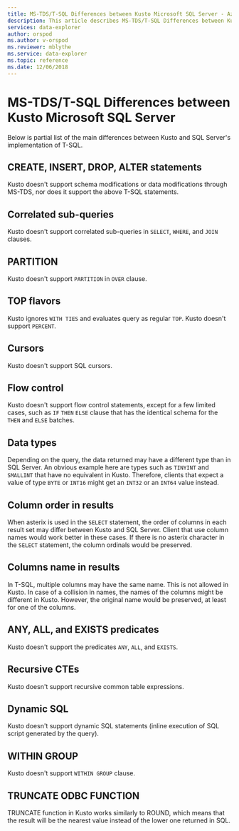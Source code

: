 ```yaml
---
title: MS-TDS/T-SQL Differences between Kusto Microsoft SQL Server - Azure Data Explorer | Microsoft Docs
description: This article describes MS-TDS/T-SQL Differences between Kusto Microsoft SQL Server in Azure Data Explorer.
services: data-explorer
author: orspod
ms.author: v-orspod
ms.reviewer: mblythe
ms.service: data-explorer
ms.topic: reference
ms.date: 12/06/2018
---
```

# MS-TDS/T-SQL Differences between Kusto Microsoft SQL Server

Below is partial list of the main differences between Kusto
and SQL Server's implementation of T-SQL.

## CREATE, INSERT, DROP, ALTER statements

Kusto doesn't support schema modifications or data modifications through MS-TDS,
nor does it support the above T-SQL statements.

## Correlated sub-queries

Kusto doesn't support correlated sub-queries in `SELECT`, `WHERE`, and `JOIN` clauses.

## PARTITION

Kusto doesn't support `PARTITION` in `OVER` clause.

## TOP flavors

Kusto ignores `WITH TIES` and evaluates query as regular `TOP`.
Kusto doesn't support `PERCENT`.

## Cursors

Kusto doesn't support SQL cursors.

## Flow control

Kusto doesn't support flow control statements, except for a few limited cases,
such as `IF` `THEN` `ELSE` clause that has the identical schema for the `THEN`
and `ELSE` batches.

## Data types

Depending on the query, the data returned may have a different type than in SQL Server.
An obvious example here are types such as `TINYINT` and `SMALLINT` that have no
equivalent in Kusto. Therefore, clients that expect a value of type `BYTE` or `INT16`
might get an `INT32` or an `INT64` value instead.

## Column order in results

When asterix is used in the `SELECT` statement, the order of columns in each result set
may differ between Kusto and SQL Server. Client that use column names would work better in these cases.
If there is no asterix character in the `SELECT` statement, the column ordinals would be preserved.

## Columns name in results

In T-SQL, multiple columns may have the same name. This is not allowed in Kusto.
In case of a collision in names, the names of the columns might be different in Kusto.
However, the original name would be preserved, at least for one of the columns.

## ANY, ALL, and EXISTS predicates

Kusto doesn't support the predicates `ANY`, `ALL`, and `EXISTS`.

## Recursive CTEs

Kusto doesn't support recursive common table expressions.

## Dynamic SQL

Kusto doesn't support dynamic SQL statements (inline execution of SQL script generated by the query).

## WITHIN GROUP

Kusto doesn't support `WITHIN GROUP` clause.

## TRUNCATE ODBC FUNCTION

TRUNCATE function in Kusto works similarly to ROUND, which means that the result will be the nearest value instead of the lower one returned in SQL.